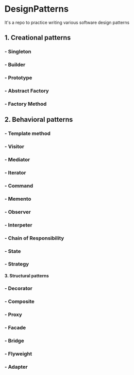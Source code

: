 # DesignPatterns
It's a repo to practice writing various software design patterns

## 1. Creational patterns 
### 	 - Singleton
###	 - Builder 
###	 - Prototype
###	 - Abstract Factory
###	 - Factory Method

## 2. Behavioral patterns
###	- Template method
###	- Visitor
###	- Mediator
###	- Iterator 
###	- Command
###	- Memento
###	- Observer 
###	- Interpeter
###	- Chain of Responsibility
###	- State
###	- Strategy

#### 3. Structural patterns 
###	- Decorator
###	- Composite
###	- Proxy
###	- Facade
###	- Bridge
###	- Flyweight
###	- Adapter
